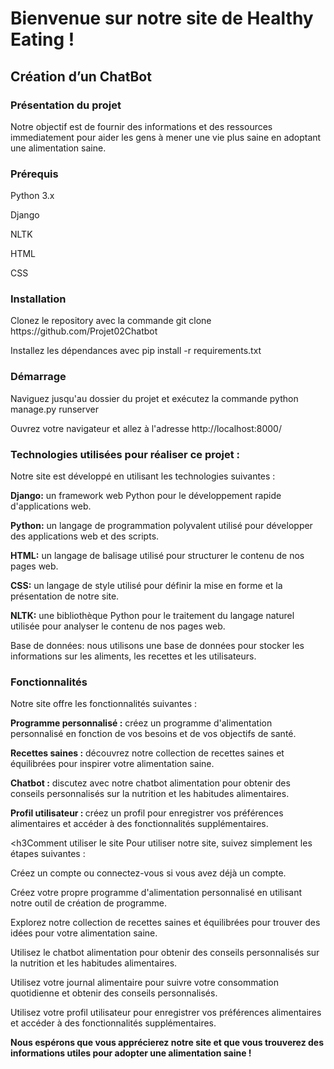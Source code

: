 <h1>Bienvenue sur notre site de Healthy Eating !</h1>
<h2>Création d’un ChatBot</h2>
<h3>Présentation du projet</h3>
Notre objectif est de fournir des informations et des ressources immediatement pour aider les gens à mener une vie plus saine en adoptant une alimentation saine.

<h3>Prérequis</h3>
<p>Python 3.x</p> 
<p>Django</p>
<p>NLTK</p>
<p>HTML</p>
CSS</h2>

<h3>Installation</h3>
<p>Clonez le repository avec la commande git clone https://github.com/Projet02Chatbot</p>
<p>Installez les dépendances avec pip install -r requirements.txt</p>

<h3>Démarrage</h3>
<p>Naviguez jusqu'au dossier du projet et exécutez la commande python manage.py runserver<p>
<p>Ouvrez votre navigateur et allez à l'adresse http://localhost:8000/<p>
 
<h3>Technologies utilisées pour réaliser ce projet :</h3>
Notre site est développé en utilisant les technologies suivantes :

<b><p>Django:</b> un framework web Python pour le développement rapide d'applications web.</p>
<b><p>Python:</b> un langage de programmation polyvalent utilisé pour développer des applications web et des scripts.</p>
<b><p>HTML:</b> un langage de balisage utilisé pour structurer le contenu de nos pages web.</p>
<b><p>CSS:</b> un langage de style utilisé pour définir la mise en forme et la présentation de notre site.</p>
<b><p>NLTK:</b> une bibliothèque Python pour le traitement du langage naturel utilisée pour analyser le contenu de nos pages web.</p>
Base de données: nous utilisons une base de données pour stocker les informations sur les aliments, les recettes et les utilisateurs.</p>

<h3>Fonctionnalités</h3>
Notre site offre les fonctionnalités suivantes :

<b><p>Programme personnalisé :</b> créez un programme d'alimentation personnalisé en fonction de vos besoins et de vos objectifs de santé.<p>

<b><p>Recettes saines :</b> découvrez notre collection de recettes saines et équilibrées pour inspirer votre alimentation saine.<p>

<b><p>Chatbot :</b> discutez avec notre chatbot alimentation pour obtenir des conseils personnalisés sur la nutrition et les habitudes alimentaires.<p>

<b><p>Profil utilisateur : </b>créez un profil pour enregistrer vos préférences alimentaires et accéder à des fonctionnalités supplémentaires.<p>

 
 <h3Comment utiliser le site</h3>
Pour utiliser notre site, suivez simplement les étapes suivantes :

<p>Créez un compte ou connectez-vous si vous avez déjà un compte.</p>
<p>Créez votre propre programme d'alimentation personnalisé en utilisant notre outil de création de programme.</p>
<p>Explorez notre collection de recettes saines et équilibrées pour trouver des idées pour votre alimentation saine.</p>
<p>Utilisez le chatbot alimentation pour obtenir des conseils personnalisés sur la nutrition et les habitudes alimentaires.</p>
<p>Utilisez votre journal alimentaire pour suivre votre consommation quotidienne et obtenir des conseils personnalisés.</p>
<p>Utilisez votre profil utilisateur pour enregistrer vos préférences alimentaires et accéder à des fonctionnalités supplémentaires.</p>

<b>Nous espérons que vous apprécierez notre site et que vous trouverez des informations utiles pour adopter une alimentation saine !</b>
